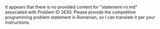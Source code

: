 It appears that there is no provided content for "statement-ro.md" associated with Problem ID 2630. Please provide the competitive programming problem statement in Romanian, so I can translate it per your instructions.